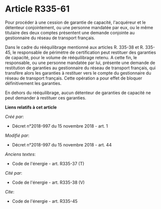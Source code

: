 # Article R335-61

Pour procéder à une cession de garantie de capacité, l'acquéreur et le détenteur conjointement, ou une personne mandatée par
eux, ou le même titulaire des deux comptes présentent une demande conjointe au gestionnaire du réseau de transport français. 

Dans le cadre du rééquilibrage mentionné aux articles R. 335-38 et R. 335-45, le responsable de périmètre de certification
peut restituer des garanties de capacité, pour le volume de rééquilibrage retenu. A cette fin, le responsable, ou une
personne mandatée par lui, présente une demande de restitution de garanties au gestionnaire du réseau de transport français,
qui transfère alors les garanties à restituer vers le compte du gestionnaire du réseau de transport français. Cette opération
a pour effet de bloquer définitivement les garanties. 

En dehors du rééquilibrage, aucun détenteur de garanties de capacité ne peut demander à restituer ces garanties.

**Liens relatifs à cet article**

_Créé par_:

  - Décret n°2018-997 du 15 novembre 2018 - art. 1

_Modifié par_:

  - Décret n°2018-997 du 15 novembre 2018 - art. 44

_Anciens textes_:

  - Code de l'énergie - art. R335-37 (T)

_Cité par_:

  - Code de l'énergie - art. R335-38 (V)

_Cite_:

  - Code de l'énergie - art. R335-45
